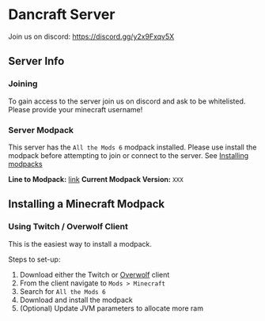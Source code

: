 # Dancraft Server

Join us on discord: https://discord.gg/y2x9Fxqv5X

## Server Info

### Joining 
To gain access to the server join us on discord and ask to be whitelisted. Please provide your minecraft username!

### Server Modpack
This server has the `All the Mods 6` modpack installed. Please use install the modpack before attempting to join or connect to the server. See [Installing modpacks](#installing-a-minecraft-modpack)

**Line to Modpack:** [link](https://www.curseforge.com/minecraft/modpacks/all-the-mods-6)
**Current Modpack Version:** `XXX`

## Installing a Minecraft Modpack

### Using Twitch / Overwolf Client

This is the easiest way to install a modpack. 

Steps to set-up:
1. Download either the Twitch or [Overwolf](https://download.overwolf.com/install/Download?Channel=web_dl_btn2) client
2. From the client navigate to `Mods > Minecraft` 
3. Search for `All the Mods 6` 
4. Download and install the modpack
5. (Optional) Update JVM parameters to allocate more ram
